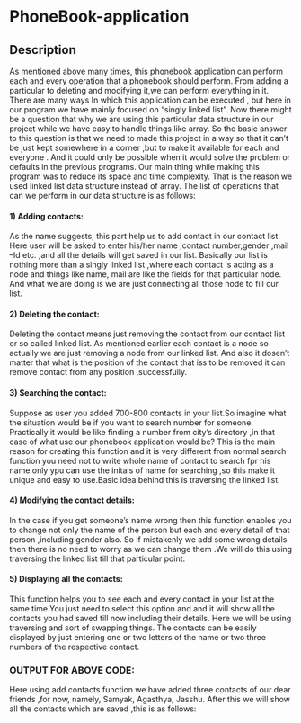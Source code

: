 # PhoneBook-application

## Description
As mentioned above many times, this phonebook application can perform each and every 
operation that a phonebook should perform. From adding a particular to deleting and 
modifying it,we can perform everything in it. There are many ways In which this 
application can be executed , but here in our program we have mainly focused on “singly 
linked list”. Now there might be a question that why we are using this particular data 
structure in our project while we have easy to handle things like array. So the basic answer 
to this question is that we need to made this project in a way so that it can’t be just kept 
somewhere in a corner ,but to make it available for each and everyone . And it could only be 
possible when it would solve the problem or defaults in the previous programs. Our main 
thing while making this program was to reduce its space and time complexity. That is the 
reason we used linked list data structure instead of array.
The list of operations that can we perform in our data structure is as follows:
#### 1) Adding contacts:

As the name suggests, this part help us to add contact in our contact list. Here user will be 
asked to enter his/her name ,contact number,gender ,mail –Id etc. ,and all the details will get 
saved in our list. Basically our list is nothing more than a singly linked list ,where each 
contact is acting as a node and things like name, mail are like the fields for that particular 
node. And what we are doing is we are just connecting all those node to fill our list.
#### 2) Deleting the contact:

Deleting the contact means just removing the contact from our contact list or so called 
linked list. As mentioned earlier each contact is a node so actually we are just removing a 
node from our linked list. And also it dosen’t matter that what is the position of the contact 
that iss to be removed it can remove contact from any position ,successfully.
#### 3) Searching the contact:

Suppose as user you added 700-800 contacts in your list.So imagine what the situation 
would be if you want to search number for someone. Practically it would be like finding a 
number from city’s directory ,in that case of what use our phonebook application would be? 
This is the main reason for creating this function and it is very different from normal search 
function you need not to write whole name of contact to search fpr his name only ypu can 
use the initals of name for searching ,so this make it unique and easy to use.Basic idea 
behind this is traversing the linked list.
#### 4) Modifying the contact details:

In the case if you get someone’s name wrong then this function enables you to change not 
only the name of the person but each and every detail of that person ,including gender also. 
So if mistakenly we add some wrong details then there is no need to worry as we can 
change them .We will do this using traversing the linked list till that particular point.
#### 5) Displaying all the contacts:

This function helps you to see each and every contact in your list at the same time.You just 
need to select this option and and it will show all the contacts you had saved till now 
including their details. Here we will be using traversing and sort of swapping things. The 
contacts can be easily displayed by just entering one or two letters of the name or two three 
numbers of the respective contact.
### OUTPUT FOR ABOVE CODE:

Here using add contacts function we have added three contacts of our dear friends 
,for now, namely, Samyak, Agasthya, Jasshu. After this we will show all the 
contacts which are saved ,this is as follows:
